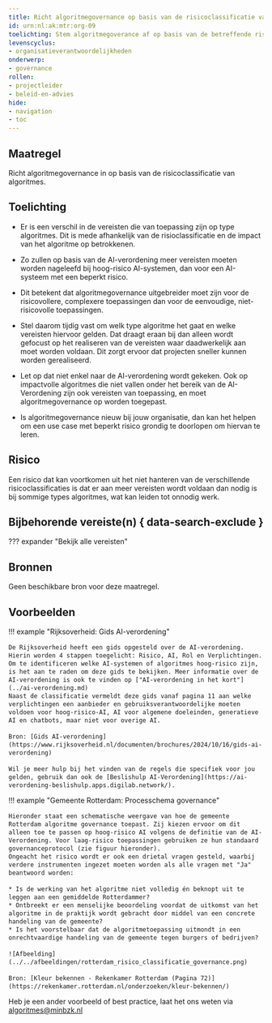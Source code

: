 ```yaml
---
title: Richt algoritmegovernance op basis van de risicoclassificatie van algoritmes 
id: urn:nl:ak:mtr:org-09
toelichting: Stem algoritmegoverance af op basis van de betreffende risicoclassifcatie van een algoritme. 
levenscyclus:
- organisatieverantwoordelijkheden
onderwerp:
- governance
rollen:
- projectleider
- beleid-en-advies
hide:
- navigation
- toc
---
```


<!-- tags -->

## Maatregel
Richt algoritmegovernance in op basis van de risicoclassificatie van algoritmes.

## Toelichting
- Er is een verschil in de vereisten die van toepassing zijn op type algoritmes. Dit is mede afhankelijk van de risioclassificatie en de impact van het algoritme op betrokkenen.
- Zo zullen op basis van de AI-verordening meer vereisten moeten worden nageleefd bij hoog-risico AI-systemen, dan voor een AI-systeem met een beperkt risico. 
- Dit betekent dat algoritmegovernance uitgebreider moet zijn voor de risicovollere, complexere toepassingen dan voor de eenvoudige, niet-risicovolle toepassingen.

- Stel daarom tijdig vast om welk type algoritme het gaat en welke vereisten hiervoor gelden. Dat draagt eraan bij dan alleen wordt gefocust op het realiseren van de vereisten waar daadwerkelijk aan moet worden voldaan. Dit zorgt ervoor dat projecten sneller kunnen worden gerealiseerd.
- Let op dat niet enkel naar de AI-verordening wordt gekeken. Ook op impactvolle algoritmes die niet vallen onder het bereik van de AI-Verordening zijn ook vereisten van toepassing, en moet algoritmegovernance op worden toegepast.
- Is algoritmegovernance nieuw bij jouw organisatie, dan kan het helpen om een use case met beperkt risico grondig te doorlopen om hiervan te leren.

## Risico 
Een risico dat kan voortkomen uit het niet hanteren van de verschillende risicoclassificaties is dat er aan meer vereisten wordt voldaan dan nodig is bij sommige types algoritmes, wat kan leiden tot onnodig werk.

## Bijbehorende vereiste(n) { data-search-exclude }
??? expander "Bekijk alle vereisten"
    <!-- list_vereisten_on_maatregelen_page -->

## Bronnen
Geen beschikbare bron voor deze maatregel.

## Voorbeelden

!!! example "Rijksoverheid: Gids AI-verordening"

    De Rijksoverheid heeft een gids opgesteld over de AI-verordening. Hierin worden 4 stappen toegelicht: Risico, AI, Rol en Verplichtingen. Om te identificeren welke AI-systemen of algoritmes hoog-risico zijn, is het aan te raden om deze gids te bekijken. Meer informatie over de AI-verordening is ook te vinden op ["AI-verordening in het kort"](../ai-verordening.md)
    Naast de classificatie vermeldt deze gids vanaf pagina 11 aan welke verplichtingen een aanbieder en gebruiksverantwoordelijke moeten voldoen voor hoog-risico-AI, AI voor algemene doeleinden, generatieve AI en chatbots, maar niet voor overige AI.
        
    Bron: [Gids AI-verordening](https://www.rijksoverheid.nl/documenten/brochures/2024/10/16/gids-ai-verordening)
    
    Wil je meer hulp bij het vinden van de regels die specifiek voor jou gelden, gebruik dan ook de [Beslishulp AI-Verordening](https://ai-verordening-beslishulp.apps.digilab.network/).


!!! example "Gemeente Rotterdam: Processchema governance"
    
    Hieronder staat een schematische weergave van hoe de gemeente Rotterdam algoritme governance toepast. Zij kiezen ervoor om dit alleen toe te passen op hoog-risico AI volgens de definitie van de AI-Verordening. Voor laag-risico toepassingen gebruiken ze hun standaard governanceprotocol (zie figuur hieronder). 
    Ongeacht het risico wordt er ook een drietal vragen gesteld, waarbij verdere instrumenten ingezet moeten worden als alle vragen met "Ja" beantwoord worden:

    * Is de werking van het algoritme niet volledig én beknopt uit te leggen aan een gemiddelde Rotterdammer? 
    * Ontbreekt er een menselijke beoordeling voordat de uitkomst van het algoritme in de praktijk wordt gebracht door middel van een concrete handeling van de gemeente? 
    * Is het voorstelbaar dat de algoritmetoepassing uitmondt in een onrechtvaardige handeling van de gemeente tegen burgers of bedrijven?
    
    ![Afbeelding](../../afbeeldingen/rotterdam_risico_classificatie_governance.png)
    
    Bron: [Kleur bekennen - Rekenkamer Rotterdam (Pagina 72)](https://rekenkamer.rotterdam.nl/onderzoeken/kleur-bekennen/)

Heb je een ander voorbeeld of best practice, laat het ons weten via [algoritmes@minbzk.nl](mailto:algoritmes@minbzk.nl)
